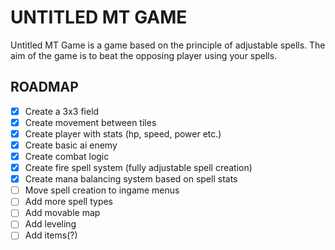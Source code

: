 # UNTITLED MT GAME

Untitled MT Game is a game based on the principle of adjustable spells. The aim of the game is to beat the opposing player using your spells.

## ROADMAP

- [X]  Create a 3x3 field
- [X] Create movement between tiles
- [X] Create player with stats (hp, speed, power etc.)
- [X] Create basic ai enemy
- [X] Create combat logic
- [X] Create fire spell system (fully adjustable spell creation)
- [X] Create mana balancing system based on spell stats
- [ ] Move spell creation to ingame menus
- [ ] Add more spell types
- [ ] Add movable map
- [ ] Add leveling
- [ ] Add items(?)
